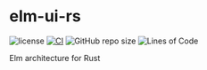 # elm-ui-rs

![license](https://img.shields.io/badge/License-MIT%20or%20Apache%202-green.svg)
[![CI](https://github.com/aschey/elm-ui-rs/actions/workflows/test.yml/badge.svg)](https://github.com/aschey/elm-ui-rs/actions/workflows/build.yml)
![GitHub repo size](https://img.shields.io/github/repo-size/aschey/elm-ui-rs)
![Lines of Code](https://aschey.tech/tokei/github/aschey/elm-ui-rs)

Elm architecture for Rust
